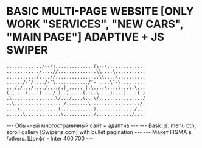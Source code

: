 # BASIC MULTI-PAGE WEBSITE [ONLY WORK "SERVICES", "NEW CARS", "MAIN PAGE"] ADAPTIVE + JS SWIPER #

```
............./--/)..............(\--\..............  
............/....//..............\\....\...........  
.........../....//................\\....\..........  
....../-¯/..../-¯\............/¯- ....\¯-\.........  
..././.../..../..../.|_....._|.\....\....\...\.\...  
(.(....(....(..../.)..).....(..(.\....)....)....).)  
.\................\/.../....\...\/................/  
..\................. /........\................../.  
....\..............(............)............../...  
......\.............\.........../............./....  
```


--- Обычный многостраничный сайт + адаптив --- 
--- Basic js: menu btn, scroll gallery [Swiperjs.com] with bullet pagination ---
--- Макет FIGMA в /others. Шрифт - Inter 400 700 ---

